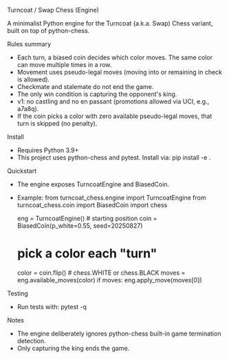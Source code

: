 Turncoat / Swap Chess (Engine)

A minimalist Python engine for the Turncoat (a.k.a. Swap) Chess variant, built on top of python-chess.

Rules summary
- Each turn, a biased coin decides which color moves. The same color can move multiple times in a row.
- Movement uses pseudo-legal moves (moving into or remaining in check is allowed).
- Checkmate and stalemate do not end the game.
- The only win condition is capturing the opponent's king.
- v1: no castling and no en passant (promotions allowed via UCI, e.g., a7a8q).
- If the coin picks a color with zero available pseudo-legal moves, that turn is skipped (no penalty).

Install
- Requires Python 3.9+
- This project uses python-chess and pytest. Install via:
  pip install -e .

Quickstart
- The engine exposes TurncoatEngine and BiasedCoin.
- Example:
  from turncoat_chess.engine import TurncoatEngine
  from turncoat_chess.coin import BiasedCoin
  import chess

  eng = TurncoatEngine()  # starting position
  coin = BiasedCoin(p_white=0.55, seed=20250827)
  # pick a color each "turn"
  color = coin.flip()  # chess.WHITE or chess.BLACK
  moves = eng.available_moves(color)
  if moves:
      eng.apply_move(moves[0])

Testing
- Run tests with: pytest -q

Notes
- The engine deliberately ignores python-chess built-in game termination detection.
- Only capturing the king ends the game.
